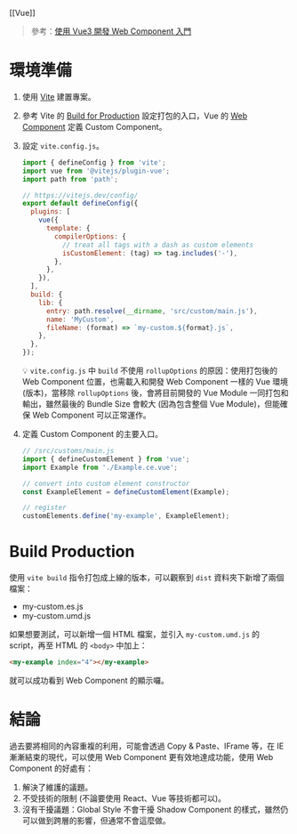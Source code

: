 [[Vue]]

> 參考：[使用 Vue3 開發 Web Component 入門](https://medium.com/i-am-mike/%E4%BD%BF%E7%94%A8-vue3-%E9%96%8B%E7%99%BC-web-component-%E5%85%A5%E9%96%80-1552f8563bc0)

# 環境準備
1. 使用 [Vite](https://vitejs.dev/guide/#trying-vite-online) 建置專案。
2. 參考 Vite 的 [Build for Production](https://vitejs.dev/guide/build.html#library-mode) 設定打包的入口，Vue 的 [Web Component](https://vuejs.org/guide/extras/web-components.html#using-custom-elements-in-vue) 定義 Custom Component。
    
3. 設定 `vite.config.js`。
    ```js
    import { defineConfig } from 'vite';
    import vue from '@vitejs/plugin-vue';
    import path from 'path';
    
    // https://vitejs.dev/config/
    export default defineConfig({
      plugins: [
        vue({
          template: {
            compilerOptions: {
              // treat all tags with a dash as custom elements
              isCustomElement: (tag) => tag.includes('-'),
            },
          },
        }),
      ],
      build: {
        lib: {
          entry: path.resolve(__dirname, 'src/custom/main.js'),
          name: 'MyCustom',
          fileName: (format) => `my-custom.${format}.js`,
        },
      },
    });
    ```

    💡 `vite.config.js` 中 `build` 不使用 `rollupOptions` 的原因：使用打包後的 Web Component 位置，也需載入和開發 Web Component 一樣的 Vue 環境 (版本)，當移除 `rollupOptions` 後，會將目前開發的 Vue Module 一同打包和輸出，雖然最後的 Bundle Size 會較大 (因為包含整個 Vue Module)，但能確保 Web Component 可以正常運作。
    
4. 定義 Custom Component 的主要入口。
    ```js
    // /src/customs/main.js
    import { defineCustomElement } from 'vue';
    import Example from './Example.ce.vue';
    
    // convert into custom element constructor
    const ExampleElement = defineCustomElement(Example);
    
    // register
    customElements.define('my-example', ExampleElement);
    ```

# Build Production
使用 `vite build` 指令打包成上線的版本，可以觀察到 `dist` 資料夾下新增了兩個檔案：

- my-custom.es.js
- my-custom.umd.js

如果想要測試，可以新增一個 HTML 檔案，並引入 `my-custom.umd.js` 的 script，再至 HTML 的 `<body>` 中加上：
```html
<my-example index="4"></my-example>
```

就可以成功看到 Web Component 的顯示囉。

# 結論
過去要將相同的內容重複的利用，可能會透過 Copy & Paste、IFrame 等，在 IE 漸漸結束的現代，可以使用 Web Component 更有效地達成功能，使用 Web Component 的好處有：

1. 解決了維護的議題。
2. 不受技術的限制 (不論要使用 React、Vue 等技術都可以)。
3. 沒有干擾議題：Global Style 不會干擾 Shadow Component 的樣式，雖然仍可以做到跨層的影響，但通常不會這麼做。